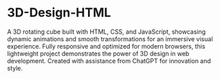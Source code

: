 # 3D-Design-HTML
A 3D rotating cube built with HTML, CSS, and JavaScript, showcasing dynamic animations and smooth transformations for an immersive visual experience. Fully responsive and optimized for modern browsers, this lightweight project demonstrates the power of 3D design in web development. Created with assistance from ChatGPT for innovation and style.
